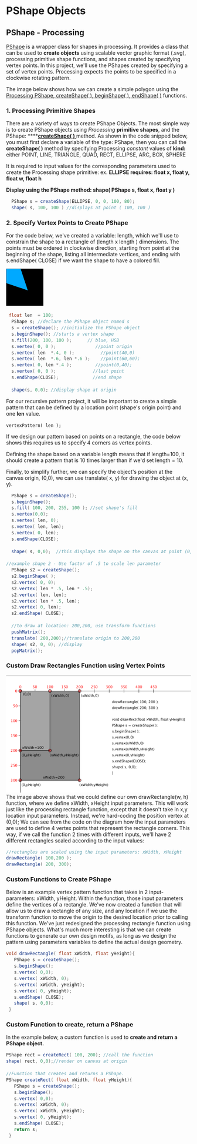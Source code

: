 # PShape Objects

## PShape - Processing

[PShape](https://processing.org/reference/PShape.html) is a wrapper class for shapes in processing. It provides a class that can be used to **create objects** using scalable vector graphic format \(.svg\), processing primitive shape functions, and shapes created by specifying vertex points. In this project, we'll use the PShapes created by specifying a set of vertex points. Processing expects the points to be specified in a clockwise rotating pattern.

The image below shows how we can create a simple polygon using the [Processing PShape, createShape\( \), beginShape\( \), endShape\( \)](https://processing.org/reference/beginShape_.html) functions.

### 1. Processing Primitive Shapes

There are a variety of ways to create PShape Objects.  The most simple way is to create PShape objects using _Processing_ **primitive shapes**, and the PShape: ****[**createShape\( \)** ](https://processing.org/reference/createShape_.html)method. As shown in the code snipped below, you must first declare a variable of the type: PShape, then you can call the **createShape\( \)** method by specifying Processing _constant_ values of **kind:** either POINT, LINE, TRIANGLE, QUAD, RECT, ELLIPSE, ARC, BOX, SPHERE

It is required to input values for the corresponding parameters used to create the Processing shape primitive: ex. **ELLIPSE requires: float x, float y, float w, float h**

**Display using  the PShape method:  shape\( PShape s, float x, float y \)**

```java
  PShape s = createShape(ELLIPSE, 0, 0, 100, 80);
  shape( s, 100, 100 ) //displays at point ( 100, 100 )
```

### **2. Specify Vertex Points to Create PShape** 

For the code below, we've created a variable: length, which we'll use to constrain the shape to a rectangle of \(length x length \) dimensions. The points must be ordered in clockwise direction, starting from point at the beginning of the shape, listing all intermediate vertices, and ending with s.endShape\( CLOSE\) if we want the shape to have a colored fill.

![](../../.gitbook/assets/screen-shot-2018-09-04-at-1.47.47-pm.png)

```java
 float len  = 100;
  PShape s; //declare the PShape object named s
  s = createShape(); //initialize the PShape object
  s.beginShape(); //starts a vertex shape
  s.fill(200, 100, 100 );      // blue, HSB
  s.vertex( 0, 0 );               //point origin
  s.vertex( len  *.4, 0 );          //point(40,0)
  s.vertex( len  *.6, len *.6 );    //point(60,60);
  s.vertex( 0, len *.4 );         //point(0,40);
  s.vertex( 0, 0 );              //last point
  s.endShape(CLOSE);             //end shape

  shape(s, 0,0); //display shape at origin
```

For our recursive pattern project, it will be important to create a simple pattern that can be defined by a location point \(shape's origin point\) and one **len**  value.

`vertexPattern( len );`

If we design our pattern based on points on a rectangle, the code below shows this requires us to specify 4 corners as vertex points.

Defining the shape based on a variable length means that if length=100, it should create a pattern that is 10 times larger than if we'd set length = 10.

Finally, to simplify further, we can specify the object's position at the canvas origin, \(0,0\), we can use translate\( x, y\) for drawing the object at \(x, y\).

```java
  PShape s = createShape();
  s.beginShape();
  s.fill( 100, 200, 255, 100 ); //set shape's fill
  s.vertex(0,0);
  s.vertex( len, 0);
  s.vertex( len, len);
  s.vertex( 0, len);
  s.endShape(CLOSE);

  shape( s, 0,0);  //this displays the shape on the canvas at point (0,0)

//example shape 2 - Use factor of .5 to scale len parameter
  PShape s2 = createShape();
  s2.beginShape( );
  s2.vertex( 0, 0);
  s2.vertex( len * .5, len * .5);
  s2.vertex( len, len);
  s2.vertex( len * .5, len);
  s2.vertex( 0, len);
  s2.endShape( CLOSE);

  //to draw at location: 200,200, use transform functions
  pushMatrix();
  translate( 200,200);//translate origin to 200,200
  shape( s2, 0, 0); //display 
  popMatrix();
```

### Custom Draw Rectangles Function using Vertex Points

![](../../.gitbook/assets/screenshot-2017-09-14-18.30.05.png)  
The image above shows that we could define our own drawRectangle\(w, h\) function, where we define xWidth, xHeight input parameters. This will work just like the processing rectangle function, except that it doesn't take in x,y location input parameters. Instead, we're hard-coding the position vertex at \(0,0\); We can see from the code on the diagram how the input parameters are used to define 4 vertex points that represent the rectangle corners. This way, if we call the function 2 times with different inputs, we'll have 2 different rectangles scaled according to the input values:

```java
//rectangles are scaled using the input parameters: xWidth, xHeight
drawRectangle( 100,200 );
drawRectangle( 200, 300);
```

### Custom Functions to Create PShape

Below is an example vertex pattern function that takes in 2 input-parameters: xWidth, yHeight. Within the function, those input parameters define the vertices of a rectangle. We've now created a function that will allow us to draw a rectangle of any size, and any location if we use the transform function to move the origin to the desired location prior to calling this function. We've just redesigned the processing rectangle function using PShape objects. What's much more interesting is that we can create functions to generate our own design motifs, as long as we design the pattern using parameters variables to define the actual design geometry.

```java
void drawRectangle( float xWidth, float yHeight){
   PShape s = createShape();
   s.beginShape();
   s.vertex( 0,0);
   s.vertex( xWidth, 0);
   s.vertex( xWidth, yHeight);
   s.vertex( 0, yHeight);
   s.endShape( CLOSE);
   shape( s, 0,0);
 }
```

### Custom Function to create, return a PShape

In the example below, a custom function is used to **create and return a PShape object.**

```java
PShape rect = createRect( 100, 200); //call the function
shape( rect, 0,0);//render on canvas at origin

//Function that creates and returns a PShape.
PShape createRect( float xWidth, float yHeight){
   PShape s = createShape();
   s.beginShape();
   s.vertex( 0,0);
   s.vertex( xWidth, 0);
   s.vertex( xWidth, yHeight);
   s.vertex( 0, yHeight);
   s.endShape( CLOSE);
   return s;
 }
```

